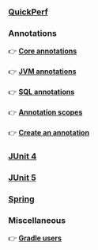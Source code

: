 ### **[QuickPerf]()**

### **Annotations**
:point_right: **[Core annotations]()** <br><br>
:point_right: **[JVM annotations]()**<br><br>
:point_right: **[SQL annotations]()**<br><br>
:point_right: **[Annotation scopes]()**<br><br>
:point_right: **[Create an annotation]()**

### **[JUnit 4]()**

### **[JUnit 5]()**

### **[Spring]()**

### **Miscellaneous**
:point_right: **[Gradle users]()**





